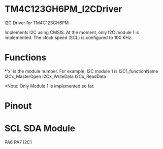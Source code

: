 # TM4C123GH6PM_I2CDriver
I2C Driver for TM4C123GH6PM

Implements I2C using CMSIS. At the moment, only I2C module 1 is implemented. The clock speed (SCL) is configured to 100 KHz.

# Functions
*'x' is the module number. For example, I2C module 1 is I2C1_functionName
I2Cx_MasterOpen
I2Cx_WriteData
I2Cx_ReadData

*Note: Only Module 1 is implemented so far.

# Pinout
SCL     SDA     Module
=======================
 PA6     PA7     I2C1
